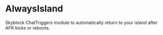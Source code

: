 # AlwaysIsland
Skyblock ChatTriggers module to automatically return to your island after AFK kicks or reboots.
